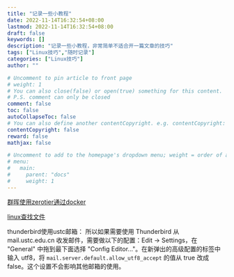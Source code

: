 ```yaml
---
title: "记录一些小教程"
date: 2022-11-14T16:32:54+08:00
lastmod: 2022-11-14T16:32:54+08:00
draft: false
keywords: []
description: "记录一些小教程，非常简单不适合开一篇文章的技巧"
tags: ["Linux技巧","随时记录"]
categories: ["Linux技巧"]
author: ""

# Uncomment to pin article to front page
# weight: 1
# You can also close(false) or open(true) something for this content.
# P.S. comment can only be closed
comment: false
toc: false
autoCollapseToc: false
# You can also define another contentCopyright. e.g. contentCopyright: "This is another copyright."
contentCopyright: false
reward: false
mathjax: false

# Uncomment to add to the homepage's dropdown menu; weight = order of article
# menu:
#   main:
#     parent: "docs"
#     weight: 1
---
```

[群晖使用zerotier通过docker](https://docs.zerotier.com/devices/synology/)

[linux查找文件](https://blog.csdn.net/m0_37605642/article/details/120095240)

thunderbird使用ustc邮箱：
所以如果需要使用 Thunderbird 从 mail.ustc.edu.cn 收发邮件，需要做以下的配置：Edit -> Settings，在 "General" 中拖到最下面选择 "Config Editor..."。在新弹出的高级配置的标签中输入 utf8，将 `mail.server.default.allow_utf8_accept` 的值从 true 改成 false。这个设置不会影响其他邮箱的使用。
<!--more-->
